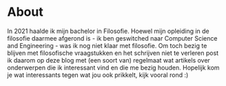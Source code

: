 # About

In 2021 haalde ik mijn bachelor in Filosofie. Hoewel mijn opleiding in de filosofie daarmee afgerond is - ik ben geswitched naar Computer Science and Engineering - was ik nog niet klaar met filosofie. Om toch bezig te blijven met filosofische vraagstukken en het schrijven niet te verleren post ik daarom op deze blog met (een soort van) regelmaat wat artikels over onderwerpen die ik interessant vind en die me bezig houden. Hopelijk kom je wat interessants tegen wat jou ook prikkelt, kijk vooral rond :)
